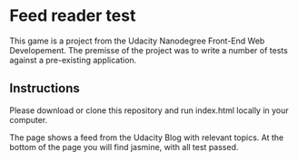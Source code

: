 # Feed reader test

This game is a project from the Udacity Nanodegree Front-End Web Developement.
The premisse of the project was to write a number of tests against a pre-existing application.


## Instructions

Please download or clone this repository and run index.html locally in your computer.

The page shows a feed from the Udacity Blog with relevant topics.
At the bottom  of the page you will find jasmine, with all test passed.
